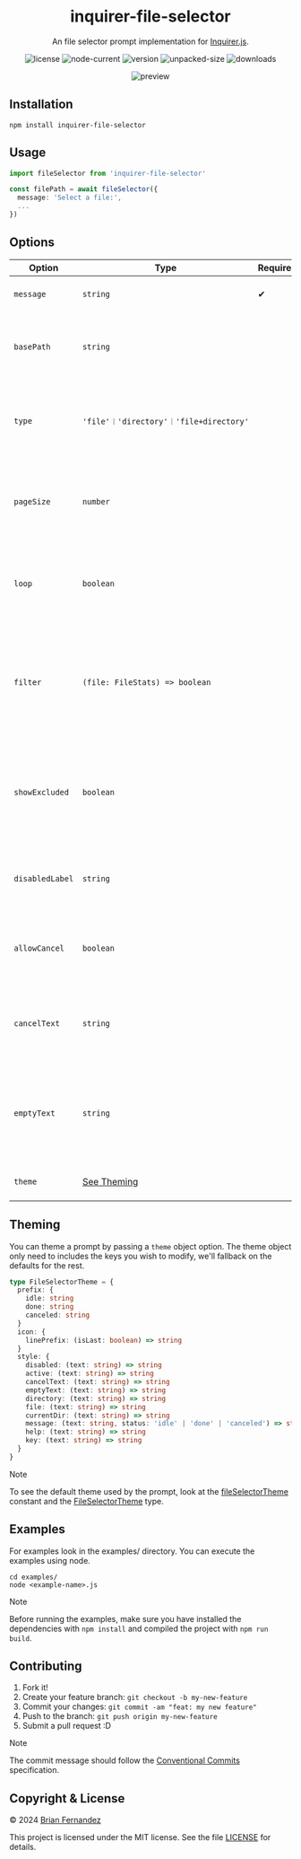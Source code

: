 <h1 align="center">
  inquirer-file-selector
</h1>

<p align="center">
  An file selector prompt implementation for <a href="https://github.com/SBoudrias/Inquirer.js">Inquirer.js</a>.
</p>

<div align="center">

  ![license](https://img.shields.io/npm/l/inquirer-file-selector)
  ![node-current](https://img.shields.io/node/v/inquirer-file-selector?color=darkgreen)
  ![version](https://img.shields.io/npm/v/inquirer-file-selector?color=orange)
  ![unpacked-size](https://img.shields.io/npm/unpacked-size/inquirer-file-selector)
  ![downloads](https://img.shields.io/npm/dt/inquirer-file-selector.svg)

  ![preview](https://github.com/br14n-sol/inquirer-file-selector/blob/main/preview.gif?raw=true)

</div>

## Installation

```shell
npm install inquirer-file-selector
```

## Usage

```ts
import fileSelector from 'inquirer-file-selector'

const filePath = await fileSelector({
  message: 'Select a file:',
  ...
})
```

## Options

| Option | Type | Required | Description |
|--------|------|----------|-------------|
| `message` | `string` | ✔ | The message to display in the prompt. |
| `basePath` | `string` | | The path to the directory where it will be started.<br/> **Default**: `process.cwd()` |
| `type` | `'file'︱'directory'︱'file+directory'` | | The type of elements that are valid selection options.<br/> **Default**: `'file'` |
| `pageSize` | `number` | | The maximum number of items to display in the list.<br/> **Default**: `10` |
| `loop` | `boolean` | | If `true`, the list will loop from the last item to the first item and vice versa.<br/> **Default**: `false` |
| `filter` | `(file: FileStats) => boolean` | | A function to filter files and directories.<br/> If not provided, all files and directories will be included by default. |
| `showExcluded` | `boolean` | | If `true`, the list will include files and directories that are excluded by the `filter` function.<br/> **Default**: `false` |
| `disabledLabel` | `string` | | The label to display when a file is disabled.<br/> **Default**: ` (not allowed)` |
| `allowCancel` | `boolean` | | If true, the prompt will allow the user to cancel the selection.<br/> **Default**: `false` |
| `cancelText` | `string` | | The message to display when the user cancels the selection.<br/> **Default**: `Canceled.` |
| `emptyText` | `string` | | The message that will be displayed when the directory is empty.<br/> **Default**: `Directory is empty.` |
| `theme` | [See Theming](#theming) | | The theme to use for the file selector. |

## Theming

You can theme a prompt by passing a `theme` object option. The theme object only need to includes the keys you wish to modify, we'll fallback on the defaults for the rest.

```ts
type FileSelectorTheme = {
  prefix: {
    idle: string
    done: string
    canceled: string
  }
  icon: {
    linePrefix: (isLast: boolean) => string
  }
  style: {
    disabled: (text: string) => string
    active: (text: string) => string
    cancelText: (text: string) => string
    emptyText: (text: string) => string
    directory: (text: string) => string
    file: (text: string) => string
    currentDir: (text: string) => string
    message: (text: string, status: 'idle' | 'done' | 'canceled') => string
    help: (text: string) => string
    key: (text: string) => string
  }
}
```

> [!NOTE]
> To see the default theme used by the prompt, look at the [fileSelectorTheme](src/index.ts#L30) constant and the [FileSelectorTheme](src/types.ts#L5) type.

## Examples

For examples look in the examples/ directory. You can execute the examples using node.

```shell
cd examples/
node <example-name>.js
```

> [!NOTE]
> Before running the examples, make sure you have installed the dependencies with `npm install` and compiled the project with `npm run build`.

## Contributing

1. Fork it!
2. Create your feature branch: `git checkout -b my-new-feature`
3. Commit your changes: `git commit -am "feat: my new feature"`
4. Push to the branch: `git push origin my-new-feature`
5. Submit a pull request :D

> [!NOTE]
> The commit message should follow the [Conventional Commits](https://www.conventionalcommits.org/en/v1.0.0/) specification.

## Copyright & License

© 2024 [Brian Fernandez](https://github.com/br14n-sol)

This project is licensed under the MIT license. See the file [LICENSE](LICENSE) for details.